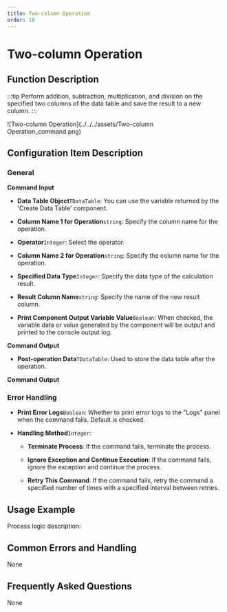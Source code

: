 ```yaml
---
title: Two-column Operation
order: 18
---
```


# Two-column Operation

## Function Description

:::tip 
Perform addition, subtraction, multiplication, and division on the specified two columns of the data table and save the result to a new column.
:::

![Two-column Operation](../../../assets/Two-column Operation_command.png)

## Configuration Item Description

### General

**Command Input**

- **Data Table Object**`TDataTable`: You can use the variable returned by the 'Create Data Table' component.

- **Column Name 1 for Operation**`string`: Specify the column name for the operation.

- **Operator**`Integer`: Select the operator.

- **Column Name 2 for Operation**`string`: Specify the column name for the operation.

- **Specified Data Type**`Integer`: Specify the data type of the calculation result.

- **Result Column Name**`string`: Specify the name of the new result column.

- **Print Component Output Variable Value**`Boolean`: When checked, the variable data or value generated by the component will be output and printed to the console output log.


**Command Output**

- **Post-operation Data**`TDataTable`: Used to store the data table after the operation.


**Command Output**

### Error Handling

- **Print Error Logs**`Boolean`: Whether to print error logs to the "Logs" panel when the command fails. Default is checked. 

- **Handling Method**`Integer`:

    - **Terminate Process**: If the command fails, terminate the process.

    - **Ignore Exception and Continue Execution**: If the command fails, ignore the exception and continue the process.

    - **Retry This Command**: If the command fails, retry the command a specified number of times with a specified interval between retries.

## Usage Example

Process logic description:

## Common Errors and Handling

None

## Frequently Asked Questions

None

